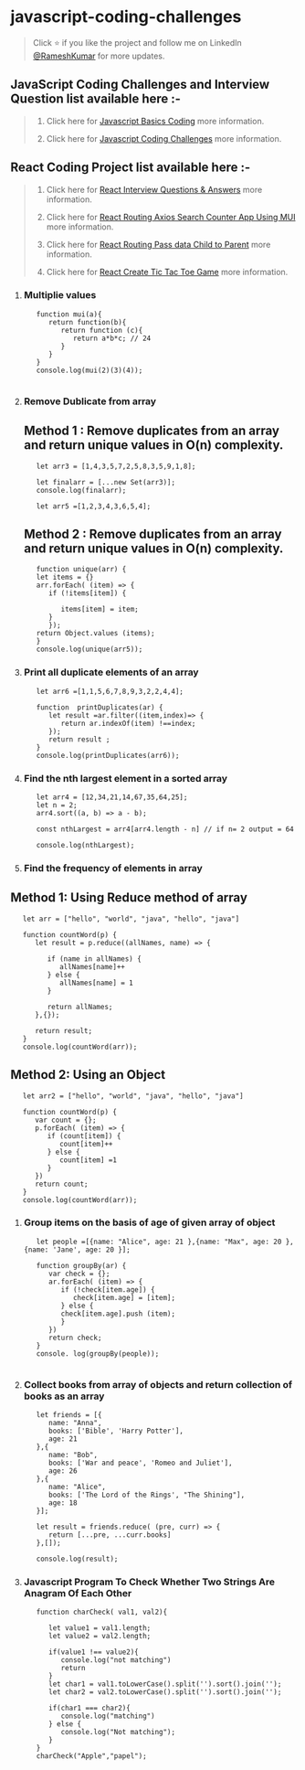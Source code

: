 # javascript-coding-challenges

   > Click :star: if you like the project and follow me on LinkedIn [@RameshKumar](https://www.linkedin.com/in/ramesh-kumar-choudhary/) for more updates.


   ## JavaScript Coding Challenges and Interview Question list available here :-

   >1. Click here for [Javascript Basics Coding](https://github.com/rseetech/javascript-basics) more information.
   >  
   >2. Click here for [Javascript Coding Challenges](https://github.com/rseetech/javascript-coding-challenges) more information.


   ## React Coding Project list available here :-

   >1. Click here for [React Interview Questions & Answers](https://github.com/rseetech/React-interview-questions) more information.
   >
   >2. Click here for [React Routing Axios Search Counter App Using MUI](https://github.com/rseetech/react-routing-axios-search-counter-app-using-mui) more information.
   >
   >3. Click here for [React Routing Pass data Child to Parent](https://github.com/rseetech/react-router-axios-pass-data-child-to-parent) more information.
   >
   >4. Click here for [React Create Tic Tac Toe Game](https://github.com/rseetech/react-create-tic-tac-toe-game) more information.

1. ### Multiplie values 
   
   ```
      function mui(a){
         return function(b){
            return function (c){
               return a*b*c; // 24
            }
         }
      }
      console.log(mui(2)(3)(4));
      
   ```

2. ### Remove Dublicate from array

   ## Method 1 : Remove duplicates from an array and return unique values in O(n) complexity.
   ```
      let arr3 = [1,4,3,5,7,2,5,8,3,5,9,1,8];

      let finalarr = [...new Set(arr3)];
      console.log(finalarr);

      let arr5 =[1,2,3,4,3,6,5,4];

   ```

   ## Method 2 : Remove duplicates from an array and return unique values in O(n) complexity.
   ```
      function unique(arr) {
      let items = {}
      arr.forEach( (item) => {
         if (!items[item]) {

            items[item] = item;
         }
         });	
      return Object.values (items);
      }
      console.log(unique(arr5));

   ```

1. ### Print all duplicate elements of an array

   ```
      let arr6 =[1,1,5,6,7,8,9,3,2,2,4,4];

      function  printDuplicates(ar) {
         let result =ar.filter((item,index)=> {
            return ar.indexOf(item) !==index;
         });
         return result ;
      }
      console.log(printDuplicates(arr6));

   ```

3. ### Find the nth largest element in a sorted array
   ```
      let arr4 = [12,34,21,14,67,35,64,25];
      let n = 2;
      arr4.sort((a, b) => a - b);

      const nthLargest = arr4[arr4.length - n] // if n= 2 output = 64

      console.log(nthLargest);

   ```

1. ### Find the frequency of elements in array

 ## Method 1: Using Reduce method of array

   ```
      let arr = ["hello", "world", "java", "hello", "java"]

      function countWord(p) {
         let result = p.reduce((allNames, name) => {

            if (name in allNames) {
               allNames[name]++
            } else {
               allNames[name] = 1
            }

            return allNames;
         },{});

         return result;
      }
      console.log(countWord(arr));

   ```

  ## Method 2: Using an Object

   ```
      let arr2 = ["hello", "world", "java", "hello", "java"]

      function countWord(p) {
         var count = {};
         p.forEach( (item) => {
            if (count[item]) {
               count[item]++
            } else {
               count[item] =1
            }
         })
         return count;
      }
      console.log(countWord(arr));

   ```

1. ### Group items on the basis of age of given array of object

   ```
      let people =[{name: "Alice", age: 21 },{name: "Max", age: 20 },{name: 'Jane', age: 20 }];

      function groupBy(ar) {
         var check = {};
         ar.forEach( (item) => {
            if (!check[item.age]) {
               check[item.age] = [item];
            } else {
            check[item.age].push (item);
            }
         })
         return check;
      }
      console. log(groupBy(people));
      
   ```

1. ### Collect books from array of objects and return collection of books as an array

   ```
      let friends = [{
         name: "Anna",
         books: ['Bible', 'Harry Potter'],
         age: 21
      },{
         name: "Bob",
         books: ['War and peace', 'Romeo and Juliet'],
         age: 26
      },{
         name: "Alice",
         books: ['The Lord of the Rings', "The Shining"],
         age: 18
      }];

      let result = friends.reduce( (pre, curr) => {
         return [...pre, ...curr.books]
      },[]);

      console.log(result);

   ```

1. ### Javascript Program To Check Whether Two Strings Are Anagram Of Each Other

   ```
      function charCheck( val1, val2){
   
         let value1 = val1.length;
         let value2 = val2.length;
         
         if(value1 !== value2){
            console.log("not matching")
            return
         }
         let char1 = val1.toLowerCase().split('').sort().join('');
         let char2 = val2.toLowerCase().split('').sort().join('');
         
         if(char1 === char2){
            console.log("matching")
         } else {
            console.log("Not matching");
         }
      }
      charCheck("Apple","papel");

   ```
   
